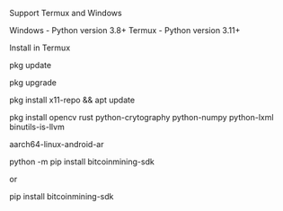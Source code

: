 Support Termux and Windows

Windows - Python version 3.8+
Termux - Python version 3.11+


Install in Termux

pkg update

pkg upgrade

pkg install x11-repo && apt update

pkg install opencv rust python-crytography python-numpy python-lxml binutils-is-llvm

aarch64-linux-android-ar

python -m pip install bitcoinmining-sdk

or

pip install bitcoinmining-sdk